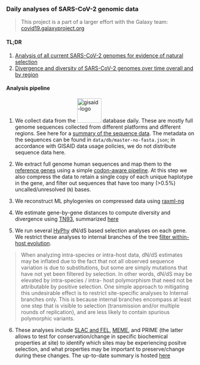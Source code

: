 ### Daily analyses of SARS-CoV-2 genomic data

> This project is a part of a larger effort with the Galaxy team: [covid19.galaxyproject.org](http://covid19.galaxyproject.org)

#### TL;DR

1. [Analysis of all current SARS-CoV-2 genomes for evidence of natural selection](https://observablehq.com/@spond/natural-selection-analysis-of-sars-cov-2-covid-19)
2. [Divergence and diversity of SARS-CoV-2 genomes over time overall and by region](https://observablehq.com/@spond/current-state-of-sars-cov-2-evolution)


#### Analysis pipeline

1. We collect data from the <img src="https://www.gisaid.org/fileadmin/gisaid/img/schild.png" alt="gisaid-logo" width="65"> database daily. These are mostly full genome sequences collected from different platforms and different regions. See here for a [summary of the sequence data](https://observablehq.com/@stevenweaver/case-vs-sequence-count). The metadata on the sequences can be found in `data/db/master-no-fasta.json`; in accordance with GISAID data usage policies, we do not distribute sequence data here.

2. We extract full genome human sequences and map them to the [reference genes](https://www.ncbi.nlm.nih.gov/nuccore/?term=COVID) using a simple [codon-aware pipeline](https://github.com/veg/hyphy-analyses/tree/master/codon-msa). 
At this step we also compress the data to retain a single copy of each unique haplotype in the gene, and filter out sequences that have too many (>0.5%) uncalled/unresolved (`N`) bases.

3. We reconstruct ML phylogenies on compressed data using [raxml-ng](https://github.com/amkozlov/raxml-ng)

4. We estimate gene-by-gene distances to compute diversity and divergence using [TN93](https://github.com/veg/tn93), summarized [here](https://observablehq.com/@spond/current-state-of-sars-cov-2-evolution)

5. We run several [HyPhy](https://github.com/veg/hyphy) dN/dS based selection analyses on each gene. We restrict these analyses to internal branches of the tree [filter within-host evolution](https://journals.plos.org/ploscompbiol/article?id=10.1371/journal.pcbi.0020062).	
>When analyzing intra-species or intra-host data, dN/dS estimates may be inflated due to the fact that not all observed sequence variation is due to substitutions, but some are simply mutations that have not yet been filtered by selection. In other words, dN/dS may be elevated by intra-species / intra- host polymorphism that need not be attributable by positive selection. One simple approach to mitigating this undesirable effect is to restrict site-specific analyses to Internal branches only. This is because internal branches encompass at least one step that is visible to selection (transmission and/or multiple rounds of replication), and are less likely to contain spurious polymorphic variants.

6. These analyses include [SLAC and FEL](https://www.ncbi.nlm.nih.gov/pubmed/15703242), [MEME](https://www.ncbi.nlm.nih.gov/pubmed/22807683), and PRIME (the latter allows to test for conservation/change in specific biochemical properties at site) to identify which sites may be experiencing positve selection, and what properties may be important to preserve/change during these changes. The up-to-date summary is hosted [here](https://observablehq.com/@spond/natural-selection-analysis-of-sars-cov-2-covid-19)
